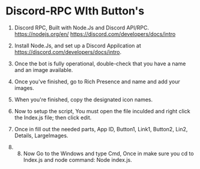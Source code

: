 # Discord-RPC WIth Button's

1. Discord RPC, Built with Node.Js and Discord API/RPC.
https://nodejs.org/en/
https://discord.com/developers/docs/intro

2. Install Node.Js, and set up a Discord Appilcation at https://discord.com/developers/docs/intro.
3. Once the bot is fully operational, double-check that you have a name and an image available.
4. Once you've finished, go to Rich Presence and name and add your images.
5. When you're finished, copy the designated icon names.
6. Now to setup the script, You must open the file inculded and right click the Index.js file; then click edit. 
7. Once in fill out the needed parts, App ID, Button1, Link1, Button2, Lin2, Details, LargeImages.
8. 8. Now Go to the Windows and type Cmd, Once in make sure you cd to Index.js and node command: Node index.js.

